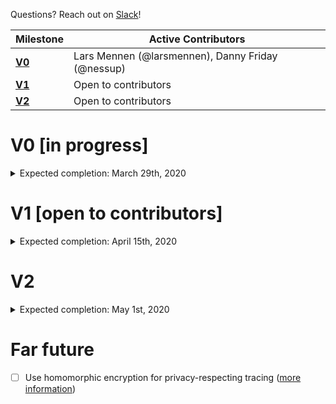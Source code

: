 Questions? Reach out on [Slack](https://join.slack.com/t/epi-collect/shared_invite/zt-d24uxjzl-7oT5ljZwRc74VMgozPwAqg)!

| Milestone                         | Active Contributors |
| ---                               | --- |
| [__V0__](./ROADMAP.md#V0)         | Lars Mennen (@larsmennen), Danny Friday (@nessup) |
| [__V1__](./ROADMAP.md#V1)         | Open to contributors |
| [__V2__](./ROADMAP.md#V2)         | Open to contributors |

# V0 [in progress]
<details>
    <summary>
        Expected completion: March 29th, 2020
    </summary>
    
<br/>

- [x] Parse location data uploads from Google Takeout
- [x] Allow users to remove location data points using polygons
    - [ ] Fix event listeners on saved polygons give a React warning
- [ ] Require recaptcha for submission
- [x] Buy domain name and set up
- [x] When trying to submit on mobile show message
- [x] AWS firewall / request filtering
- [x] Enable HTTPS
- [ ] Polish UI
  - [ ] Home page
    - [ ] GIF of user going through steps
    - [ ] Include count of traces in the database
  - [ ] Upload data step
    - [ ] Show the user how to upload via GIFs
    - [ ] Upload progress
      - [ ] Make it go to 95% while backend processes
  - [ ] Review and filter data
    - [ ] Handle case where the user doesn’t have any data in selected period
    - [ ] Polish buttons, map, and timeline
  - [ ] Add symptoms
    - [ ] Emphasize these are WHO questions
    - [ ] Determine what quiz fields should be optional and make them so
  - [ ] Confirmation page
    - [ ] Show all data one more time
    - [ ] Post upload share buttons
      - [ ] Add share buttons
- [ ] Create documentation
  - [ ] Github repo
  - [ ] Home page
  - [ ] Wizard steps
  - [ ] FAQ
  - [ ] Contact tracing data design
  - [ ] Outreach efforts
  - [ ] Contributing guidelines
  - [ ] Privacy best practices
- [ ] Deploy and test on production
- [ ] Allow user to delete their data
  - [ ] Show token
  - [ ] Optionally add an email address and phone number
- [x] Create Slack workspace and link to it
    - [ ] #dataset
    - [ ] #engineers
    - [ ] Workspace greeting
- [ ] Update GitHub organization
- [ ] Add Google Analytics
- [ ] Add Sentry to frontend and backend
- [ ] Find and partner with first scientific user of the dataset
- [ ] Reach out to helpwithcovid.com
- [ ] Remove test data from RDS database
- [ ] Update helpwithcovid.com description

</details>

# V1 [open to contributors]
<details>

<summary>
Expected completion: April 15th, 2020
</summary>
    
<br />
    
- [ ] Make data point editing UI mobile friendly
- [ ] Add pipeline to ingest Facebook location data
- [ ] Unzip Google Takeout locally without uploading

</details>


# V2

<details>
    <summary>Expected completion: May 1st, 2020</summary>

<br />

- [ ] Notify those who are infected or recovering of newly relevant traces
- [ ] Notify those at risk of coming into contact with an infected trace

</details>

# Far future

- [ ] Use homomorphic encryption for privacy-respecting tracing ([more information](https://cryptovillage.org/wp-content/uploads/2019/04/GeoLocation.pdf))
